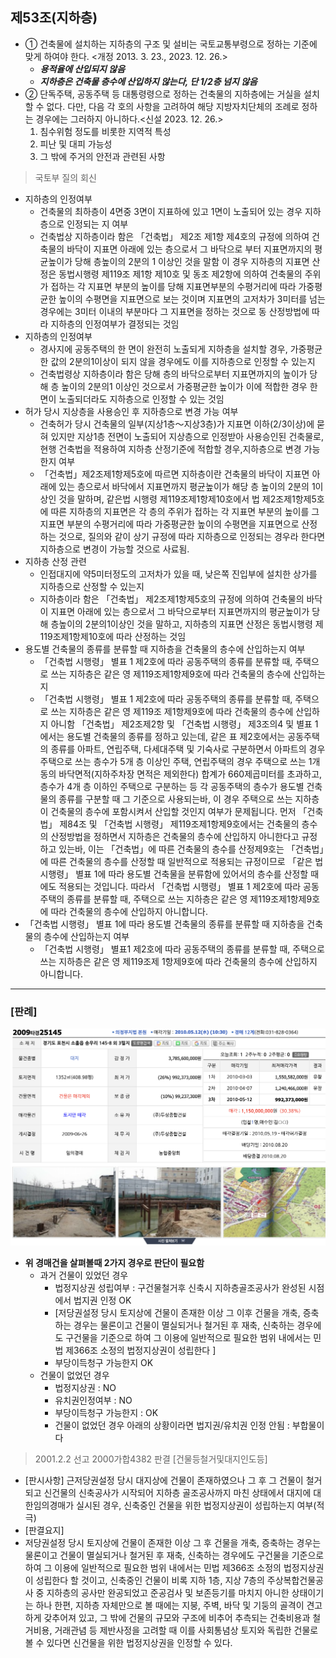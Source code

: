 ## 제53조(지하층)

* ① 건축물에 설치하는 지하층의 구조 및 설비는 국토교통부령으로 정하는 기준에 맞게 하여야 한다. <개정 2013. 3. 23., 2023. 12. 26.>
  * ***용적율에 산입되지 않음***
  * ***지하층은 건축물 층수에 산입하지 않는다, 단 1/2층 넘지 않음***
* ② 단독주택, 공동주택 등 대통령령으로 정하는 건축물의 지하층에는 거실을 설치할 수 없다. 다만, 다음 각 호의 사항을 고려하여 해당 지방자치단체의 조례로 정하는 경우에는 그러하지 아니하다.<신설 2023. 12. 26.>
  1. 침수위험 정도를 비롯한 지역적 특성
  2. 피난 및 대피 가능성
  3. 그 밖에 주거의 안전과 관련된 사항

> 국토부 질의 회신

* 지하층의 인정여부
  * 건축물의 최하층이 4면중 3면이 지표하에 있고 1면이 노출되어 있는 경우 지하층으로 인정되는 지 여부
  * 건축법상 지하층이라 함은 「건축법」 제2조 제1항 제4호의 규정에 의하여 건축물의 바닥이 지표면 아래에 있는 층으로서 그 바닥으로 부터 지표면까지의 평균높이가 당해 층높이의 2분의 1 이상인 것을 말함
    이 경우 지하층의 지표면 산정은 동법시행령 제119조 제1항 제10호 및 동조 제2항에 의하여 건축물의 주위가 접하는 각 지표면 부분의 높이를 당해 지표면부분의 수평거리에 따라 가중평균한 높이의 수평면을 지표면으로 보는 것이며 지표면의 고저차가 3미터를 넘는 경우에는 3미터 이내의 부분마다 그 지표면을 정하는 것으로 동 산정방법에 따라 지하층의 인정여부가 결정되는 것임
* 지하층의 인정여부
  * 경사지에 공동주택의 한 면이 완전히 노출되게 지하층을 설치할 경우, 가중평균한 값의 2분의1이상이 되지 않을 경우에도 이를 지하층으로 인정할 수 있는지
  * 건축법령상 지하층이라 함은 당해 층의 바닥으로부터 지표면까지의 높이가 당해 층 높이의 2분의1 이상인 것으로서 가중평균한 높이가 이에 적합한 경우 한 면이 노출되더라도 지하층으로 인정할 수 있는 것임
* 허가 당시 지상층을 사용승인 후 지하층으로 변경 가능 여부
  * 건축허가 당시 건축물의 일부(지상1층～지상3층)가 지표면 이하(2/3이상)에 묻혀 있지만 지상1층 전면이 노출되어 지상층으로 인정받아 사용승인된 건축물로, 현행 건축법을 적용하여 지하층 산정기준에 적합할 경우,지하층으로 변경 가능한지 여부
  * 「건축법」제2조제1항제5호에 따르면 지하층이란 건축물의 바닥이 지표면 아래에 있는 층으로서 바닥에서 지표면까지 평균높이가 해당 층 높이의 2분의 1이상인 것을 말하며, 같은법 시행령 제119조제1항제10호에서 법 제2조제1항제5호에 따른 지하층의 지표면은 각 층의 주위가 접하는 각 지표면 부분의 높이를 그 지표면 부분의 수평거리에 따라 가중평균한 높이의 수평면을 지표면으로 산정하는 것으로, 질의와 같이 상기 규정에 따라 지하층으로 인정되는 경우라 한다면 지하층으로 변경이 가능할 것으로 사료됨.
* 지하층 산정 관련
  * 인접대지에 약5미터정도의 고저차가 있을 때, 낮은쪽 진입부에 설치한 상가를 지하층으로 산정할 수 있는지
  * 지하층이라 함은 「건축법」 제2조제1항제5호의 규정에 의하여 건축물의 바닥이 지표면 아래에 있는 층으로서 그 바닥으로부터 지표면까지의 평균높이가 당해 층높이의 2분의1이상인 것을 말하고, 지하층의 지표면 산정은 동법시행령 제119조제1항제10호에 따라 산정하는 것임
* 용도별 건축물의 종류를 분류할 때 지하층을 건축물의 층수에 산입하는지 여부
  * 「건축법 시행령」 별표 1 제2호에 따라 공동주택의 종류를 분류할 때, 주택으로 쓰는 지하층은 같은 영 제119조제1항제9호에 따라 건축물의 층수에 산입하는지
  * 「건축법 시행령」 별표 1 제2호에 따라 공동주택의 종류를 분류할 때, 주택으로 쓰는 지하층은 같은 영 제119조 제1항제9호에 따라 건축물의 층수에 산입하지 아니함
    「건축법」 제2조제2항 및 「건축법 시행령」 제3조의4 및 별표 1에서는 용도별 건축물의 종류를 정하고 있는데, 같은 표 제2호에서는 공동주택의 종류를 아파트, 연립주택, 다세대주택 및 기숙사로 구분하면서 아파트의 경우 주택으로 쓰는 층수가 5개 층 이상인 주택, 연립주택의 경우 주택으로 쓰는 1개 동의 바닥면적(지하주차장
    면적은 제외한다) 합계가 660제곱미터를 초과하고, 층수가 4개 층 이하인 주택으로 구분하는 등 각 공동주택의 층수가 용도별 건축물의 종류를 구분할 때 그 기준으로 사용되는바, 이 경우 주택으로 쓰는 지하층이 건축물의 층수에 포함시켜서 산입할 것인지 여부가 문제됩니다.
    먼저 「건축법」 제84조 및 「건축법 시행령」 제119조제1항제9호에서는 건축물의 층수의 산정방법을 정하면서 지하층은 건축물의 층수에 산입하지 아니한다고 규정하고 있는바, 이는 「건축법」에 따른 건축물의 층수를 산정제9호는 「건축법」에 따른 건축물의 층수를 산정할 때 일반적으로 적용되는 규정이므로 「같은 법 시행령」 별표
    1에 따라 용도별 건축물을 분류함에 있어서의 층수를 산정할 때에도 적용되는 것입니다.
    따라서 「건축법 시행령」 별표 1 제2호에 따라 공동주택의 종류를 분류할 때, 주택으로 쓰는 지하층은 같은 영 제119조제1항제9호에 따라 건축물의 층수에 산입하지 아니합니다.
* 「건축법 시행령」 별표 1에 따라 용도별 건축물의 종류를 분류할 때 지하층을 건축물의 층수에 산입하는지 여부
  * 「건축법 시행령」 별표1 제2호에 따라 공동주택의 종류를 분류할 때, 주택으로 쓰는 지하층은 같은 영 제119조제 1항제9호에 따라 건축물의 층수에 산입하지 아니합니다.

---

### [판례]

![1730906841190](images/53.제53조(지하층)/1730906841190.png)

* **위 경매건을 살펴볼때 2가지 경우로 판단이 필요함**
  * 과거 건물이 있었던 경우
    * 법정지상권 성립여부 : 구건물철거후 신축시 지하층골조공사가 완성된 시점에서 법지권 인정 OK
    * [저당권설정 당시 토지상에 건물이 존재한 이상 그 이후 건물을 개축, 증축하는 경우는 물론이고 건물이 멸실되거나 철거된 후 재축, 신축하는 경우에도 구건물을 기준으로 하여 그 이용에 일반적으로 필요한 범위 내에서는 민법 제366조 소정의 법정지상권이 성립한다 ]
    * 부당이득청구 가능한지 OK
  * 건물이 없었던 경우
    * 법정지상권 : NO
    * 유치권인정여부 : NO
    * 부당이득청구 가능한지 : OK
    * 건물이 없었던 경우 아래의 상황이라면 법지권/유치권 인정 안됨 : 부합물이다


> 2001.2.2 선고 2000가합4382 판결 [건물등철거및대지인도등]

* [판시사항]
  근저당권설정 당시 대지상에 건물이 존재하였으나 그 후 그 건물이 철거되고 신건물의 신축공사가 시작되어 지하층 골조공사까지 마친 상태에서 대지에 대한임의경매가 실시된 경우, 신축중인 건물을 위한 법정지상권이 성립하는지 여부(적극)
* [판결요지]
* 저당권설정 당시 토지상에 건물이 존재한 이상 그 후 건물을 개축, 증축하는 경우는 물론이고 건물이 멸실되거나 철거된 후 재축, 신축하는 경우에도 구건물을 기준으로 하여 그 이용에 일반적으로 필요한 범위 내에서는 민법 제366조 소정의 법정지상권이 성립한다 할 것이고, 신축중인 건물이 비록 지하 1층, 지상 7층의 주상복합건물공사 중 지하층의 공사만 완공되었고 준공검사 및 보존등기를 마치지 아니한 상태이기는 하나 한편, 지하층 자체만으로 볼 때에는 지붕, 주벽, 바닥 및 기둥의 골격이 견고하게 갖추어져 있고, 그 밖에 건물의 규모와 구조에 비추어 추측되는 건축비용과 철거비용, 거래관념 등 제반사정을 고려할 때 이를 사회통념상 토지와 독립한 건물로 볼 수 있다면 신건물을 위한 법정지상권을 인정할 수 있다.
